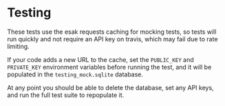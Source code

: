 # Testing

These tests use the esak requests caching for mocking tests, so tests will run quickly and not require an API key on travis, which may fail due to rate limiting.

If your code adds a new URL to the cache, set the `PUBLIC_KEY` and `PRIVATE_KEY` environment variables before running the test, and it will be populated in the `testing_mock.sqlite` database.

At any point you should be able to delete the database, set any API keys, and run the full test suite to repopulate it.
